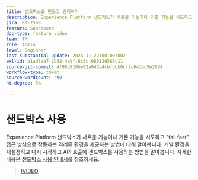 ```yaml
---
title: 샌드박스를 만들고 관리하기
description: Experience Platform 샌드박스가 새로운 기능이나 기존 기능을 시도하고 fail fast 접근 방식으로 작동하는 격리된 환경을 제공하는 방법에 대해 알아봅니다. 개발 환경을 재설정하고 다시 시작하고 API 호출에 샌드박스를 사용하는 방법을 알아봅니다.
jira: KT-7568
feature: Sandboxes
doc-type: feature video
team: TM
role: Admin
level: Beginner
last-substantial-update: 2024-11-22T00:00:00Z
exl-id: b1ad3aa7-2b58-4a9f-8c5c-085126586c11
source-git-commit: 4f98d810be92a943a4cbfbbb6cf2c6414d9e2694
workflow-type: tm+mt
source-wordcount: '90'
ht-degree: 5%

---
```


# 샌드박스 사용

Experience Platform 샌드박스가 새로운 기능이나 기존 기능을 시도하고 &quot;fail fast&quot; 접근 방식으로 작동하는 격리된 환경을 제공하는 방법에 대해 알아봅니다. 개발 환경을 재설정하고 다시 시작하고 API 호출에 샌드박스를 사용하는 방법을 알아봅니다. 자세한 내용은 [샌드박스 사용 안내서](https://experienceleague.adobe.com/docs/experience-platform/sandbox/home.html?lang=ko-KR)를 참조하세요.

>[!VIDEO](https://video.tv.adobe.com/v/29838/?learn=on)
